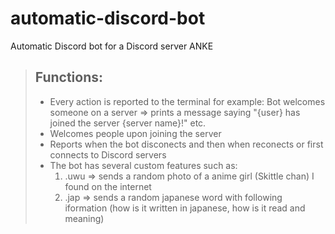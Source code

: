# automatic-discord-bot
Automatic Discord bot for a Discord server ANKE
<br>
> ## Functions:
>
> - Every action is reported to the terminal for example: Bot welcomes someone on a server => prints a message saying "{user} has joined the server {server name}!" etc.
> - Welcomes people upon joining the server
> - Reports when the bot disconects and then when reconects or first connects to Discord servers
> - The bot has several custom features such as: 
>   1) .uwu => sends a random photo of a anime girl (Skittle chan) I found on the internet
>   2) .jap => sends a random japanese word with following iformation (how is it written in japanese, how is it read and meaning)
